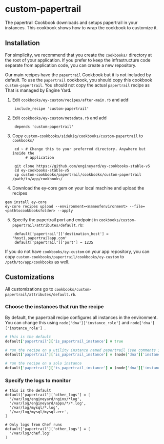 # custom-papertrail

The papertrail Cookbook downloads and setups papertrail in your instances. This
cookbook shows how to wrap the cookbook to customize it.

## Installation

For simplicity, we recommend that you create the `cookbooks/` directory at the
root of your application. If you prefer to keep the infrastructure code separate
from application code, you can create a new repository.

Our main recipes have the `papertrail` Cookbook but it is not included by default.
To use the `papertrail` cookbook, you should copy this cookbook
`custom-papertrail`. You should not copy the actual `papertrail` recipe as
That is managed by Engine Yard.

1. Edit `cookbooks/ey-custom/recipes/after-main.rb` and add

        include_recipe 'custom-papertrail'

2. Edit `cookbooks/ey-custom/metadata.rb` and add

        depends 'custom-papertrail'

3. Copy `custom-cookbooks/sidekiq/cookbooks/custom-papertrail` to `cookbooks/`

        cd ~ # Change this to your preferred directory. Anywhere but inside the
             # application

        git clone https://github.com/engineyard/ey-cookbooks-stable-v5
        cd ey-cookbooks-stable-v5
        cp custom-cookbooks/papertrail/cookbooks/custom-papertrail /path/to/app/cookbooks/

4. Download the ey-core gem on your local machine and upload the recipes

  ```
  gem install ey-core
  ey-core recipes upload --environment=<nameofenvironment> --file=<pathtocookbooksfolder> --apply
  ```

5. Specify the papertrail port and endpoint in
   `cookbooks/custom-papertrail/attributes/default.rb`:

        default['papertrail']['destination_host'] = 'host1.papertrailapp.com'
        default['papertrail']['port'] = 1235

If you do not have `cookbooks/ey-custom` on your app repository, you can copy
`custom-cookbooks/papertrail/cookbooks/ey-custom` to `/path/to/app/cookbooks` as well.

## Customizations

All customizations go to `cookbooks/custom-papertrail/attributes/default.rb`.

### Choose the instances that run the recipe

By default, the papertrail recipe configures all instances in the environment. You can change this using `node['dna']['instance_role']` and `node['dna']['instance_role'] `.

```ruby
# this is the default
default['papertrail']['is_papertrail_instance'] = true

# run the recipe on a utility instance named papertrail (see comments in custom-papertrail/attributes/default.rb)
default['papertrail']['is_papertrail_instance'] = (node['dna']['instance_role'] == 'util' && node['dna']['name'] == 'papertrail')

# run the recipe on a solo instance
default['papertrail']['is_papertrail_instance'] = (node['dna']['instance_role'] == 'solo')
```

### Specify the logs to monitor

    # this is the default
    default['papertrail']['other_logs'] = [
      '/var/log/engineyard/nginx/*log',
      '/var/log/engineyard/apps/*/*.log',
      '/var/log/mysql/*.log',
      '/var/log/mysql/mysql.err',
    ]

    # Only logs from Chef runs
    default['papertrail']['other_logs'] = [
      '/var/log/chef.log'
    ]
